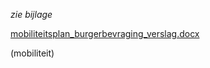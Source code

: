 *zie bijlage*

[mobiliteitsplan_burgerbevraging_verslag.docx](best/mobileitsplan_burgerbevraging_verslag.docx)

(mobiliteit)

